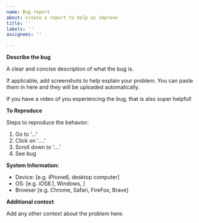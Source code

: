```yaml
---
name: Bug report
about: Create a report to help us improve
title: ''
labels: ''
assignees: ''

---
```


**Describe the bug**

A clear and concise description of what the bug is.

If applicable, add screenshots to help explain your problem. You can paste them in here and they will be uploaded automatically.

If you have a video of you experiencing the bug, that is also super helpful!


**To Reproduce**

Steps to reproduce the behavior:
1. Go to '...'
2. Click on '....'
3. Scroll down to '....'
4. See bug


**System Information:**
 - Device: [e.g. iPhone6, desktop computer]
 - OS: [e.g. iOS8.1, Windows, ]
 - Browser [e.g. Chrome, Safari, FireFox, Brave]


**Additional context**

Add any other context about the problem here.

